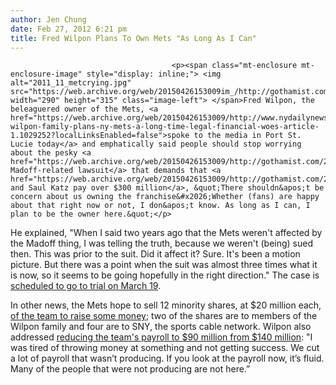```yaml
---
author: Jen Chung
date: Feb 27, 2012 6:21 pm
title: Fred Wilpon Plans To Own Mets "As Long As I Can"
---
```


	
										<p><span class="mt-enclosure mt-enclosure-image" style="display: inline;"> <img alt="2011_11_metcrying.jpg" src="https://web.archive.org/web/20150426153009im_/http://gothamist.com/attachments/jen/2011_11_metcrying.jpg" width="290" height="315" class="image-left"> </span>Fred Wilpon, the beleaguered owner of the Mets, <a href="https://web.archive.org/web/20150426153009/http://www.nydailynews.com/sports/baseball/mets/fred-wilpon-family-plans-ny-mets-a-long-time-legal-financial-woes-article-1.1029252?localLinksEnabled=false">spoke to the media in Port St. Lucie today</a> and emphatically said people should stop worrying about the pesky <a href="https://web.archive.org/web/20150426153009/http://gothamist.com/2012/02/21/mets_owners_were_hooked_on_madoffs.php">Bernard Madoff-related lawsuit</a> that demands that <a href="https://web.archive.org/web/20150426153009/http://gothamist.com/2011/02/04/trustee_suing_mets_owners_for_300m.php">he and Saul Katz pay over $300 million</a>, &quot;There shouldn&apos;t be concern about us owning the franchise&#x2026;Whether (fans) are happy about that right now or not, I don&apos;t know. As long as I can, I plan to be the owner here.&quot;</p>

<p>He explained, &quot;When I said two years ago that the Mets weren&apos;t affected by the Madoff thing, I was telling the truth, because we weren&apos;t (being) sued then. This was prior to the suit. Did it affect it? Sure. It&apos;s been a motion picture.  But there was a point when the suit was almost three times what it is now, so it seems to be going hopefully in the right direction.&quot;  The case is <a href="https://web.archive.org/web/20150426153009/http://www.nytimes.com/2012/02/27/sports/baseball/a-glimpse-into-what-could-be-a-trial-for-the-mets-owners.html?_r=1&amp;utm_source=feedburner&amp;utm_medium=feed&amp;utm_campaign=Feed%3A+nyt%2Frss%2FSports+%28NYT+%3E+Sports%29&amp;seid=auto&amp;smid=tw-nytimessports">scheduled to go to trial on March 19</a>.</p>

<p>In other news, the Mets hope to sell 12 minority shares, at $20 million each, <a href="https://web.archive.org/web/20150426153009/http://www.nydailynews.com/sports/baseball/mets/ny-mets-sell-minority-shares-club-family-members-shares-worh-20m-sny-article-1.1029268">of the team to raise some money</a>; two of the shares are to members of the Wilpon family and four are to SNY, the sports cable network.  Wilpon also addressed <a href="https://web.archive.org/web/20150426153009/http://www.nypost.com/p/blogs/metsblog/fred_says_wilpons_plan_time_own_R1aUKyJaxpDC0XYb5AZR0H">reducing the team&apos;s payroll to $90 million from $140 million</a>: &quot;I was tired of throwing money at something and not getting success. We cut a lot of payroll that wasn&#x2019;t producing. If you look at the payroll now, it&#x2019;s fluid. Many of the people that were not producing are not here.&#x201D;</p>					
										
									
				